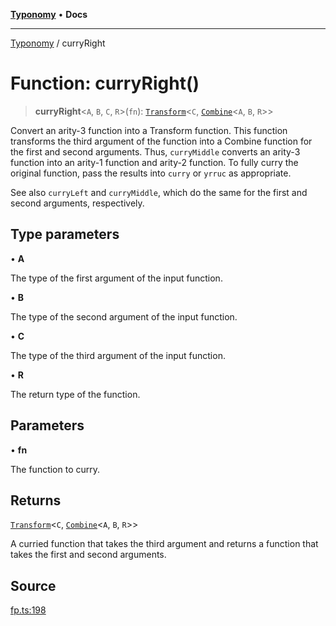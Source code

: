 [**Typonomy**](../README.md) • **Docs**

***

[Typonomy](../globals.md) / curryRight

# Function: curryRight()

> **curryRight**\<`A`, `B`, `C`, `R`\>(`fn`): [`Transform`](../type-aliases/Transform.md)\<`C`, [`Combine`](../type-aliases/Combine.md)\<`A`, `B`, `R`\>\>

Convert an arity-3 function into a Transform function.
This function transforms the third argument of the function
into a Combine function for the first and second arguments.
Thus, `curryMiddle` converts an arity-3 function into an arity-1 function and arity-2 function.
To fully curry the original function, pass the results into `curry` or `yrruc` as appropriate.

See also `curryLeft` and `curryMiddle`, which do the same for the first and second arguments, respectively.

## Type parameters

• **A**

The type of the first argument of the input function.

• **B**

The type of the second argument of the input function.

• **C**

The type of the third argument of the input function.

• **R**

The return type of the function.

## Parameters

• **fn**

The function to curry.

## Returns

[`Transform`](../type-aliases/Transform.md)\<`C`, [`Combine`](../type-aliases/Combine.md)\<`A`, `B`, `R`\>\>

A curried function that takes the third argument
 and returns a function that takes the first and second arguments.

## Source

[fp.ts:198](https://github.com/softcraft-development/typonomy/blob/cee340f062935faae6d8d20bbf994df4a652481c/src/fp.ts#L198)
